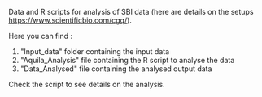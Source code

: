 Data and R scripts for analysis of SBI data (here are details on the setups https://www.scientificbio.com/cgq/). 

Here you can find : 
1. "Input_data" folder containing the input data
2. "Aquila_Analysis" file containing the R script to analyse the data
3. "Data_Analysed" file containing the analysed output data

Check the script to see details on the analysis.
